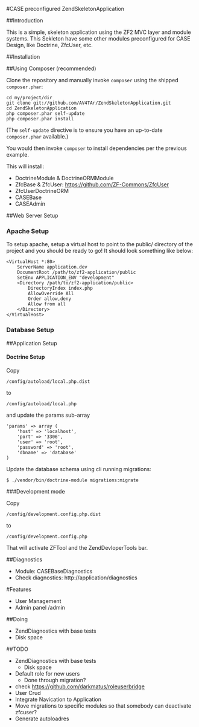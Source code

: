 #CASE preconfigured ZendSkeletonApplication


##Introduction

This is a simple, skeleton application using the ZF2 MVC layer and module systems.
This Sekleton have some other modules preconfigured for CASE Design, like Doctrine, ZfcUser, etc.


##Installation


##Using Composer (recommended)

Clone the repository and manually invoke `composer` using the shipped
`composer.phar`:

    cd my/project/dir
    git clone git://github.com/AV4TAr/ZendSkeletonApplication.git
    cd ZendSkeletonApplication
    php composer.phar self-update
    php composer.phar install

(The `self-update` directive is to ensure you have an up-to-date `composer.phar`
available.)

You would then invoke `composer` to install dependencies per the previous example.

This will install:

 - DoctrineModule & DoctrineORMModule
 - ZfcBase & ZfcUser: https://github.com/ZF-Commons/ZfcUser 
 - ZfcUserDoctrineORM
 - CASEBase
 - CASEAdmin


##Web Server Setup



### Apache Setup

To setup apache, setup a virtual host to point to the public/ directory of the
project and you should be ready to go! It should look something like below:

    <VirtualHost *:80>
        ServerName application.dev
        DocumentRoot /path/to/zf2-application/public
        SetEnv APPLICATION_ENV "development"
        <Directory /path/to/zf2-application/public>
            DirectoryIndex index.php
            AllowOverride All
            Order allow,deny
            Allow from all
        </Directory>
    </VirtualHost>

### Database Setup


##Application Setup


#### Doctrine Setup

Copy 

	/config/autoload/local.php.dist 
to 

	/config/autoload/local.php 
and update the params sub-array

	'params' => array (
		'host' => 'localhost',
		'port' => '3306',
		'user' => 'root',
		'password' => 'root',
		'dbname' => 'database' 
	) 

Update the database schema using cli running migrations:

	$ ./vendor/bin/doctrine-module migrations:migrate
###Development mode

Copy 

	/config/development.config.php.dist 
to 

	/config/development.config.php
That will activate ZFTool and the ZendDevloperTools bar.

##Diagnostics
  - Module: CASEBaseDiagnostics
  - Check diagnostics: http://application/diagnostics

#Features

 - User Management
 - Admin panel /admin
 
 ##Doing
 
   - ZendDiagnostics with base tests
   - Disk space
    
 ##TODO
 
  - ZendDiagnostics with base tests
    - Disk space
  - Default role for new users
    - Done through migration?
  - check https://github.com/darkmatus/roleuserbridge
  - User Crud
  - Integrate Navication to Application
  - Move migrations to specific modules so that somebody can deactivate zfcuser?
  - Generate autoloadres
